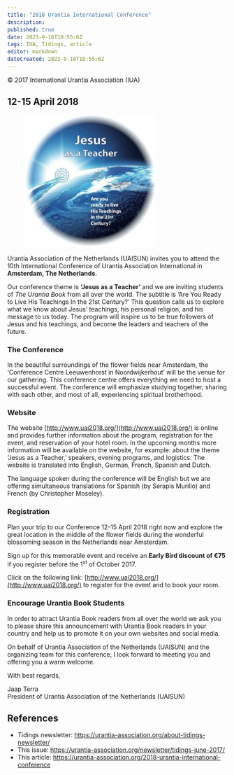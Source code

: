 ```yaml
---
title: "2018 Urantia International Conference"
description: 
published: true
date: 2023-9-16T10:55:6Z
tags: IUA, Tidings, article
editor: markdown
dateCreated: 2023-9-16T10:55:6Z
---
```


<p class="v-card v-sheet theme--light gray lighten-3 px-2">© 2017 International Urantia Association (IUA)</p>

## 12-15 April 2018

<figure id="Figure_1" class="image urantiapedia image-style-align-left">
<img src="../../../image/article/IUA_Tidings/Netherlands-Conf-2018-Logo-e1496169986256-300x302.jpg">
</figure>

Urantia Association of the Netherlands (UAISUN) invites you to attend the 10th International Conference of Urantia Association International in **Amsterdam, The Netherlands**.

Our conference theme is **‘Jesus as a Teacher’** and we are inviting students of _The Urantia Book_ from all over the world. The subtitle is ‘Are You Ready to Live His Teachings In the 21st Century?’ This question calls us to explore what we know about Jesus’ teachings, his personal religion, and his message to us today. The program will inspire us to be true followers of Jesus and his teachings, and become the leaders and teachers of the future. 
<br style="clear:both;"/>

### The Conference

In the beautiful surroundings of the flower fields near Amsterdam, the ‘Conference Centre Leeuwenhorst in Noordwijkerhout’ will be the venue for our gathering. This conference centre offers everything we need to host a successful event. The conference will emphasize studying together, sharing with each other, and most of all, experiencing spiritual brotherhood.

### Website

The website [http://www.uai2018.org/](http://www.uai2018.org/) is online and provides further information about the program, registration for the event, and reservation of your hotel room. In the upcoming months more information will be available on the website, for example: about the theme ‘Jesus as a Teacher,’ speakers, evening programs, and logistics. The website is translated into English, German, French, Spanish and Dutch.

The language spoken during the conference will be English but we are offering simultaneous translations for Spanish (by Serapis Murillo) and French (by Christopher Moseley).

### Registration

Plan your trip to our Conference 12-15 April 2018 right now and explore the great location in the middle of the flower fields during the wonderful blossoming season in the Netherlands near Amsterdam.

Sign up for this memorable event and receive an **Early Bird discount of €75** if you register before the 1<sup>st</sup> of October 2017.

Click on the following link: [http://www.uai2018.org/](http://www.uai2018.org/) to register for the event and to book your room. 

### Encourage Urantia Book Students

In order to attract Urantia Book readers from all over the world we ask you to please share this announcement with Urantia Book readers in your country and help us to promote it on your own websites and social media.

On behalf of Urantia Association of the Netherlands (UAISUN) and the organizing team for this conference, I look forward to meeting you and offering you a warm welcome.

With best regards,

Jaap Terra  
President of Urantia Association of the Netherlands (UAISUN)

## References

- Tidings newsletter: https://urantia-association.org/about-tidings-newsletter/
- This issue: https://urantia-association.org/newsletter/tidings-june-2017/
- This article: https://urantia-association.org/2018-urantia-international-conference
